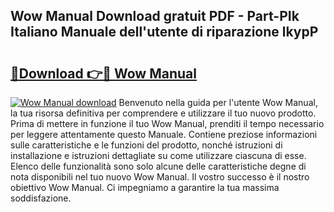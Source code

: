 ## Wow Manual Download gratuit PDF - Part-PIk Italiano Manuale dell'utente di riparazione lkypP

# <h2><a href="http://dfd7dvk.blite.top/?on=Wow+Manual">🔗Download 👉🔴 Wow Manual</a></h2>

[![Wow Manual download](https://i.imgur.com/lujVjoI.png)](http://dfd7dvk.blite.top/?on=Wow+Manual)
Benvenuto nella guida per l'utente Wow Manual, la tua risorsa definitiva per comprendere e utilizzare il tuo nuovo prodotto. Prima di mettere in funzione il tuo Wow Manual, prenditi il tempo necessario per leggere attentamente questo Manuale. Contiene preziose informazioni sulle caratteristiche e le funzioni del prodotto, nonché istruzioni di installazione e istruzioni dettagliate su come utilizzare ciascuna di esse. Elenco delle funzionalità sono solo alcune delle caratteristiche degne di nota disponibili nel tuo nuovo Wow Manual. Il vostro successo è il nostro obiettivo Wow Manual. Ci impegniamo a garantire la tua massima soddisfazione.

